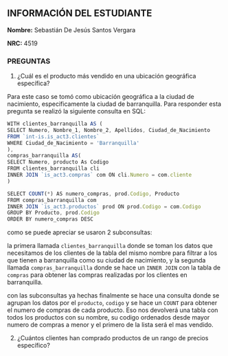 ## INFORMACIÓN DEL ESTUDIANTE
**Nombre:** Sebastián De Jesús Santos Vergara

**NRC:**  4519

### PREGUNTAS
1.	¿Cuál es el producto más vendido en una ubicación geográfica específica?


Para este caso se tomó como ubicación geográfica a la ciudad de nacimiento, especificamente la ciudad de barranquilla. Para responder esta pregunta se realizó la siguiente consulta en SQL:

```js
WITH clientes_barranquilla AS (
SELECT Numero, Nombre_1, Nombre_2, Apellidos, Ciudad_de_Nacimiento
FROM `int-is.is_act3.clientes` 
WHERE Ciudad_de_Nacimiento = 'Barranquilla'
), 
compras_barranquilla AS(
SELECT Numero, producto As Codigo
FROM clientes_barranquilla cli
INNER JOIN `is_act3.compras` com ON cli.Numero = com.cliente
)

SELECT COUNT(*) AS numero_compras, prod.Codigo, Producto 
FROM compras_barranquilla com
INNER JOIN `is_act3.productos` prod ON prod.Codigo = com.Codigo
GROUP BY Producto, prod.Codigo
ORDER BY numero_compras DESC
```

como se puede apreciar se usaron 2 subconsultas:

la primera llamada  `clientes_barranquilla` donde se toman los datos que necesitamos de los clientes de la tabla del mismo nombre para filtrar a los que tienen a barranquilla como su ciudad de nacimiento, y la segunda llamada `compras_barranquilla` donde se hace un `INNER JOIN` con la tabla de `compras` para obtener las compras realizadas por los clientes en barranquilla.

con las subconsultas ya hechas finalmente se hace una consulta donde se agrupan los datos por el `producto`, `codigo` y se hace un `COUNT` para obtener el numero de compras de cada producto. Eso nos devolverá una tabla con todos los productos con su nombre, su codigo ordenados desde mayor numero de compras a menor y el primero de la lista será el mas vendido.

2.	¿Cuántos clientes han comprado productos de un rango de precios específico?